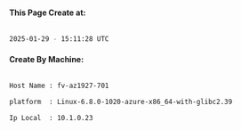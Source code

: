
   
#### This Page Create at:

```bash

2025-01-29 - 15:11:28 UTC

```

#### Create By Machine:

```bash

Host Name : fv-az1927-701

platform  : Linux-6.8.0-1020-azure-x86_64-with-glibc2.39

Ip Local  : 10.1.0.23

```


